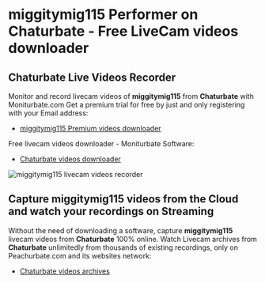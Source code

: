 # miggitymig115 Performer on Chaturbate - Free LiveCam videos downloader

## Chaturbate Live Videos Recorder

Monitor and record livecam videos of **miggitymig115** from **Chaturbate** with Moniturbate.com
Get a premium trial for free by just and only registering with your Email address:
* [miggitymig115 Premium videos downloader](https://moniturbate.com/request-demo-licence-key.html)

Free livecam videos downloader - Moniturbate Software:
* [Chaturbate videos downloader](https://moniturbate.com/moniturbate-download-software.html)

![miggitymig115 livecam videos recorder](https://peachurnet.com/templates/moniturbate-software.png)


## Capture miggitymig115 videos from the Cloud and watch your recordings on Streaming

Without the need of downloading a software, capture **miggitymig115** livecam videos from **Chaturbate** 100% online.
Watch Livecam archives from **Chaturbate** unlimitedly from thousands of existing recordings, only on Peachurbate.com and its websites network:
* [Chaturbate videos archives](https://peachurnet.com/)